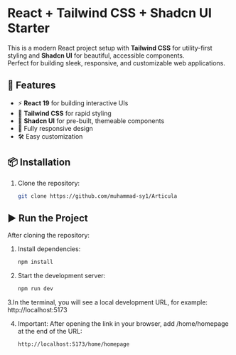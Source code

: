 # React + Tailwind CSS + Shadcn UI Starter

This is a modern React project setup with **Tailwind CSS** for utility-first styling and **Shadcn UI** for beautiful, accessible components.  
Perfect for building sleek, responsive, and customizable web applications.

## 🚀 Features
- ⚡ **React 19** for building interactive UIs
- 🎨 **Tailwind CSS** for rapid styling
- 🧩 **Shadcn UI** for pre-built, themeable components
- 📱 Fully responsive design
- 🛠️ Easy customization

## 📦 Installation

1. Clone the repository:
   ```bash
   git clone https://github.com/muhammad-sy1/Articula
   
## ▶️ Run the Project

After cloning the repository:

1. Install dependencies:
   ```bash
   npm install
   
2. Start the development server:
   ```bash
   npm run dev

3.In the terminal, you will see a local development URL, for example:
http://localhost:5173

4. Important: After opening the link in your browser, add /home/homepage at the end of the URL:
   ```bash
   http://localhost:5173/home/homepage



